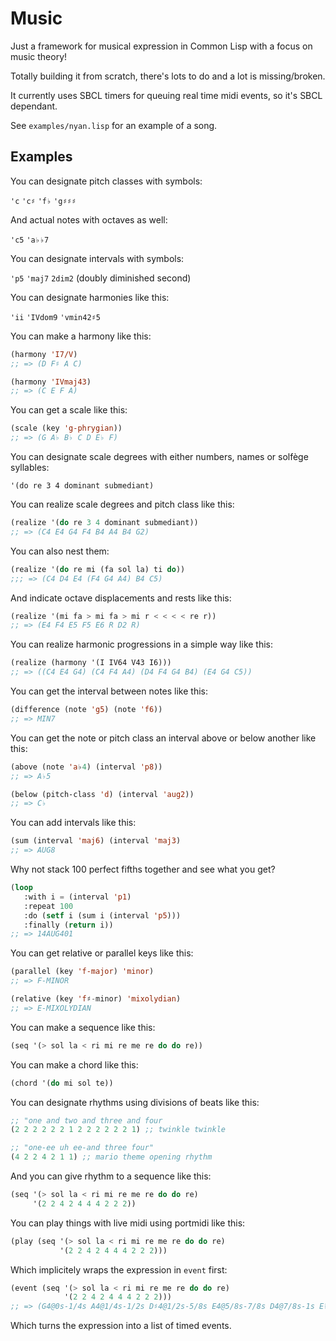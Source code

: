 # Music

Just a framework for musical expression in Common Lisp with a focus on music theory!

Totally building it from scratch, there's lots to do and a lot is missing/broken.

It currently uses SBCL timers for queuing real time midi events, so it's SBCL dependant.

See `examples/nyan.lisp` for an example of a song.

## Examples

You can designate pitch classes with symbols:

`'c` `'c♯` `'f♭` `'g♯♯♯`

And actual notes with octaves as well:

`'c5` `'a♭♭7`

You can designate intervals with symbols:

`'p5` `'maj7` `2dim2` (doubly diminished second)

You can designate harmonies like this:

`'ii` `'IVdom9` `'vmin42♯5`

You can make a harmony like this:

```lisp
(harmony 'I7/V)
;; => (D F♯ A C)

(harmony 'IVmaj43)
;; => (C E F A)
```

You can get a scale like this:

```lisp
(scale (key 'g-phrygian))
;; => (G A♭ B♭ C D E♭ F)
```

You can designate scale degrees with either numbers, names or solfège syllables:

`'(do re 3 4 dominant submediant)`

You can realize scale degrees and pitch class like this:

```lisp
(realize '(do re 3 4 dominant submediant))
;; => (C4 E4 G4 F4 B4 A4 B4 G2)
```

You can also nest them:

```lisp
(realize '(do re mi (fa sol la) ti do))
;;; => (C4 D4 E4 (F4 G4 A4) B4 C5)
```

And indicate octave displacements and rests like this:

```lisp
(realize '(mi fa > mi fa > mi r < < < < re r))
;; => (E4 F4 E5 F5 E6 R D2 R)
```

You can realize harmonic progressions in a simple way like this:

```lisp
(realize (harmony '(I IV64 V43 I6)))
;; => ((C4 E4 G4) (C4 F4 A4) (D4 F4 G4 B4) (E4 G4 C5))
```

You can get the interval between notes like this:

```lisp
(difference (note 'g5) (note 'f6))
;; => MIN7
```

You can get the note or pitch class an interval above or below another like this:

```lisp
(above (note 'a♭4) (interval 'p8))
;; => A♭5
```

```lisp
(below (pitch-class 'd) (interval 'aug2))
;; => C♭
```

You can add intervals like this:

```lisp
(sum (interval 'maj6) (interval 'maj3)
;; => AUG8
```

Why not stack 100 perfect fifths together and see what you get?

```lisp
(loop
   :with i = (interval 'p1)
   :repeat 100
   :do (setf i (sum i (interval 'p5)))
   :finally (return i))
;; => 14AUG401
```

You can get relative or parallel keys like this:

```lisp
(parallel (key 'f-major) 'minor)
;; => F-MINOR

(relative (key 'f♯-minor) 'mixolydian)
;; => E-MIXOLYDIAN
```

You can make a sequence like this:

```lisp
(seq '(> sol la < ri mi re me re do do re))
```

You can make a chord like this:

```lisp
(chord '(do mi sol te))
```

You can designate rhythms using divisions of beats like this:

```lisp
;; "one and two and three and four
(2 2 2 2 2 2 1 2 2 2 2 2 2 1) ;; twinkle twinkle

;; "one-ee uh ee-and three four"
(4 2 2 4 2 1 1) ;; mario theme opening rhythm
```

And you can give rhythm to a sequence like this:

```lisp
(seq '(> sol la < ri mi re me re do do re)
     '(2 2 4 2 4 4 4 2 2 2))
```

You can play things with live midi using portmidi like this:

```lisp
(play (seq '(> sol la < ri mi re me re do do re)
	       '(2 2 4 2 4 4 4 2 2 2)))
```

Which implicitely wraps the expression in `event` first:

```lisp
(event (seq '(> sol la < ri mi re me re do do re)
	        '(2 2 4 2 4 4 4 2 2 2)))
;; => (G4@0s-1/4s A4@1/4s-1/2s D♯4@1/2s-5/8s E4@5/8s-7/8s D4@7/8s-1s E♭4@1s-9/8s D4@9/8s-5/4s C4@5/4s-3/2s C4@3/2s-7/4s D4@7/4s-2s)
```

Which turns the expression into a list of timed events.


